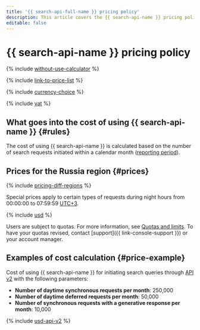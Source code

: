 ```yaml
---
title: '{{ search-api-full-name }} pricing policy'
description: This article covers the {{ search-api-name }} pricing policy.
editable: false
---
```


# {{ search-api-name }} pricing policy



{% include [without-use-calculator](../_includes/pricing/without-use-calculator.md) %}

{% include [link-to-price-list](../_includes/pricing/link-to-price-list.md) %}

{% include [currency-choice](../_includes/pricing/currency-choice.md) %}

{% include [vat](../_includes/vat.md) %}

## What goes into the cost of using {{ search-api-name }} {#rules}

The cost of using {{ search-api-name }} is calculated based on the number of search requests initiated within a calendar month ([reporting period](../billing/concepts/reporting-period.md)).

## Prices for the Russia region {#prices}

{% include [pricing-diff-regions](../_includes/pricing-diff-regions.md) %}

Special prices apply to certain types of requests during night hours from 00:00:00 to 07:59:59 [UTC+3](https://en.wikipedia.org/wiki/UTC%2B03:00).



{% include [usd](../_pricing/search-api/usd.md) %}


Users are subject to quotas. For more information, see [Quotas and limits](concepts/limits.md). To have your quotas revised, contact [support]({{ link-console-support }}) or your account manager.

## Examples of cost calculation {#price-example}

Cost of using {{ search-api-name }} for initiating search queries through [API v2](./concepts/index.md#api-v2) with the following parameters:

* **Number of daytime synchronous requests per month**: 250,000
* **Number of daytime deferred requests per month**: 50,000
* **Number of synchronous requests with a generative response per month**: 10,000



{% include [usd-api-v2](../_pricing_examples/search-api/usd-api-v2.md) %}

